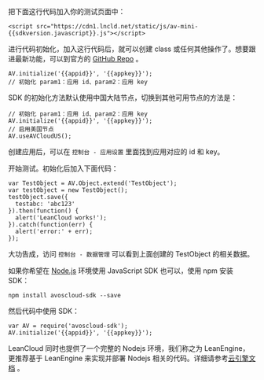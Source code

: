 把下面这行代码加入你的测试页面中：


```
<script src="https://cdn1.lncld.net/static/js/av-mini-{{sdkversion.javascript}}.js"></script>
```

进行代码初始化，加入这行代码后，就可以创建 class 或任何其他操作了。想要跟进最新功能，可以到官方的 [GitHub Repo](https://github.com/leancloud/javascript-sdk) 。

```
AV.initialize('{{appid}}', '{{appkey}}');
// 初始化 param1：应用 id、param2：应用 key
```

SDK 的初始化方法默认使用中国大陆节点，切换到其他可用节点的方法是：

```
// 初始化 param1：应用 id、param2：应用 key
AV.initialize('{{appid}}', '{{appkey}}');
// 启用美国节点
AV.useAVCloudUS();
```

创建应用后，可以在 `控制台 - 应用设置` 里面找到应用对应的 id 和 key。

开始测试。初始化后加入下面代码：

```
var TestObject = AV.Object.extend('TestObject');
var testObject = new TestObject();
testObject.save({
  testabc: 'abc123'
}).then(function() {
  alert('LeanCloud works!');
}).catch(function(err) {
  alert('error:' + err);
});
```

大功告成，访问 `控制台 - 数据管理` 可以看到上面创建的 TestObject 的相关数据。

如果你希望在 [Node.js](http://nodejs.org/) 环境使用 JavaScript SDK 也可以，使用 npm 安装 SDK：

```
npm install avoscloud-sdk --save
```

然后代码中使用 SDK：

```
var AV = require('avoscloud-sdk');
AV.initialize('{{appid}}', '{{appkey}}');
```

LeanCloud 同时也提供了一个完整的 Nodejs 环境，我们称之为 LeanEngine，更推荐基于 LeanEngine 来实现并部署 Nodejs 相关的代码。详细请参考[云引擎文档](/docs/leanengine_overview.html) 。

